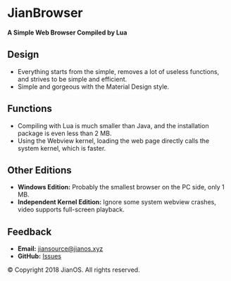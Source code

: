 # JianBrowser
**A Simple Web Browser Compiled by Lua**

## Design
* Everything starts from the simple, removes a lot of useless functions, and strives to be simple and efficient.
* Simple and gorgeous with the Material Design style.

## Functions
* Compiling with Lua is much smaller than Java, and the installation package is even less than 2 MB.
* Using the Webview kernel, loading the web page directly calls the system kernel, which is faster.

## Other Editions
* **Windows Edition:** Probably the smallest browser on the PC side, only 1 MB.
* **Independent Kernel Edition:** Ignore some system webview crashes, video supports full-screen playback.

## Feedback
* **Email:** [jiansource@jianos.xyz](mailto:jiansource.xyz)
* **GitHub:** [Issues](https://github.com/JianSource/JianBrowser/issues)

© Copyright 2018 JianOS. All rights reserved.
